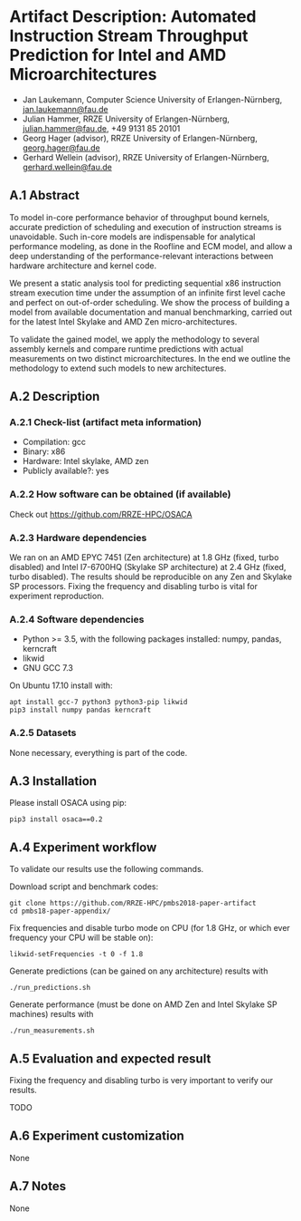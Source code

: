 # Artifact Description: Automated Instruction Stream Throughput Prediction for Intel and AMD Microarchitectures
[comment]: <> (keep both copies up-to-date: pmbs2018-paper/artifact-appendix.md and pmbs2018-paper-artifact/README.md)

* Jan Laukemann, Computer Science University of Erlangen-Nürnberg, jan.laukemann@fau.de
* Julian Hammer, RRZE University of Erlangen-Nürnberg, julian.hammer@fau.de, +49 9131 85 20101
* Georg Hager (advisor), RRZE University of Erlangen-Nürnberg, georg.hager@fau.de
* Gerhard Wellein (advisor), RRZE University of Erlangen-Nürnberg, gerhard.wellein@fau.de

## A.1 Abstract
To model in-core performance behavior of throughput bound kernels, accurate prediction of
scheduling and execution of instruction streams is unavoidable. Such in-core models are
indispensable for analytical performance modeling, as done in the Roofline and ECM model, and allow
a deep understanding of the performance-relevant interactions between hardware architecture and
kernel code.

We present a static analysis tool for predicting sequential x86 instruction stream execution time
under the assumption of an infinite first level cache and perfect on out-of-order scheduling. We
show the process of building a model from available documentation and manual benchmarking, carried
out for the latest Intel Skylake and AMD Zen micro-architectures.

To validate the gained model, we apply the methodology to several assembly kernels and compare
runtime predictions with actual measurements on two distinct microarchitectures. In the end we
outline the methodology to extend such models to new architectures.

## A.2 Description

### A.2.1 Check-list (artifact meta information)
- Compilation: gcc
- Binary: x86
- Hardware: Intel skylake, AMD zen
- Publicly available?: yes

### A.2.2 How software can be obtained (if available)
Check out https://github.com/RRZE-HPC/OSACA

### A.2.3 Hardware dependencies
We ran on an AMD EPYC 7451 (Zen architecture) at 1.8 GHz (fixed, turbo disabled) and Intel I7-6700HQ (Skylake SP architecture) at 2.4 GHz (fixed, turbo disabled). The results should be reproducible on any Zen and Skylake SP processors. Fixing the frequency and disabling turbo is vital for experiment reproduction.

### A.2.4 Software dependencies
* Python >= 3.5, with the following packages installed: numpy, pandas, kerncraft
* likwid
* GNU GCC 7.3

On Ubuntu 17.10 install with:
```
apt install gcc-7 python3 python3-pip likwid
pip3 install numpy pandas kerncraft
```

### A.2.5 Datasets
None necessary, everything is part of the code.

## A.3 Installation
Please install OSACA using pip:
```
pip3 install osaca==0.2
```

## A.4 Experiment workflow
To validate our results use the following commands.

Download script and benchmark codes:
```
git clone https://github.com/RRZE-HPC/pmbs2018-paper-artifact
cd pmbs18-paper-appendix/
```
Fix frequencies and disable turbo mode on CPU (for 1.8 GHz, or which ever frequency your CPU will be stable on):
```
likwid-setFrequencies -t 0 -f 1.8
```
Generate predictions (can be gained on any architecture) results with
```
./run_predictions.sh
```
Generate performance (must be done on AMD Zen and Intel Skylake SP machines) results with
```
./run_measurements.sh
```
## A.5 Evaluation and expected result
Fixing the frequency and disabling turbo is very important to verify our results.

TODO

## A.6 Experiment customization
None

## A.7 Notes
None
